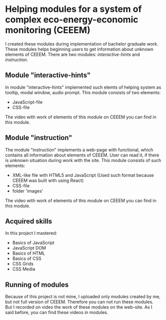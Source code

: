 # Helping modules for a system of complex eco-energy-economic monitoring (CEEEM)

I created these modules during implementation of bachelor graduate work.
These modules helps beginning users to get information about unknown elements of CEEEM. There are two modules: _interactive-hints_ and _instruction_.

## Module "interactive-hints"
In module "interactive-hints" implemented such elemts of helping system as tooltip, modal window, audio prompt. This module consists of two elements:
- JavaScript-file
- CSS-file

The video with work of elements of this module on CEEEM you can find in this module.

## Module "instruction"
The module "instruction" implements a web-page with functional, which contains all information about elements of CEEEM. User can read it, if there is unknown situation during work with the site.
This module consists of such elements:
- XML-like file with HTML5 and JavaScript (Used such format because CEEEM was built with using React)
- CSS-file
- folder 'images'

The video with work of elements of this module on CEEEM you can find in this module.


## Acquired skills
In this project I mastered:
- Basics of JavaScript
- JavaScript DOM
- Basics of HTML
- Basics of CSS
- CSS Grids
- CSS Media

## Running of modules
Because of this project is not mine, I uploaded only modules created by me, but not full version of CEEEM. Therefore you can not run these modules. But I recorded on video the work of these modules on the web-site. As I said before, you can find these videos in modules.
